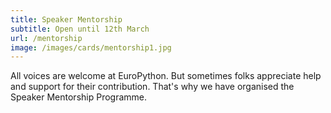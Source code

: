 ```yaml
---
title: Speaker Mentorship
subtitle: Open until 12th March
url: /mentorship
image: /images/cards/mentorship1.jpg
---
```

All voices are welcome at EuroPython. But sometimes folks appreciate help and
support for their contribution. That's why we have organised the Speaker
Mentorship Programme.
